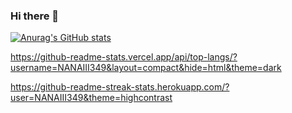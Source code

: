 ### Hi there 👋

<!--
**NANAIII349/NANAIII349** is a ✨ _special_ ✨ repository because its `README.md` (this file) appears on your GitHub profile.

Here are some ideas to get you started:

- 🔭 I’m currently working on ...
- 🌱 I’m currently learning ...
- 👯 I’m looking to collaborate on ...
- 🤔 I’m looking for help with ...
- 💬 Ask me about ...
- 📫 How to reach me: ...
- 😄 Pronouns: ...
- ⚡ Fun fact: ...
![Anurag's GitHub stats](https://github-readme-stats.vercel.app/api?username=NANAIII349&show_icons=true&theme=radical)
-->


[![Anurag's GitHub stats](https://github-readme-stats.vercel.app/api?username=NANAIII349)](https://github.com/anuraghazra/github-readme-stats)

https://github-readme-stats.vercel.app/api/top-langs/?username=NANAIII349&layout=compact&hide=html&theme=dark

https://github-readme-streak-stats.herokuapp.com/?user=NANAIII349&theme=highcontrast

